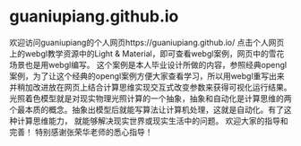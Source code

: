 # guaniupiang.github.io
欢迎访问guaniupiang的个人网页https://guaniupiang.github.io/
点击个人网页上的webgl教学资源中的Light & Material，即可查看webgl案例，网页中的雪花场景也是用webgl编写。
这个案例是本人毕业设计所做的内容，参照经典opengl案例，为了让这个经典的opengl案例方便大家查看学习，所以用webgl重写出来并稍加改进放在网页上结合计算思维实现交互式改变参数来获得可视化运行结果。
光照着色模型就是对现实物理光照计算的一个抽象，抽象和自动化是计算思维的两个最本质的概念。抽象出模型后就能写算法让计算机处理，这就是自动化。有了这种计算思维能力，
就能够解决现实世界或现实生活中的问题。
欢迎大家的指导和完善！
特别感谢张荣华老师的悉心指导！
